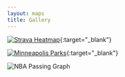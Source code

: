 ```yaml
---
layout: maps
title: Gallery
---
```


[![Strava Heatmap](https://williamscale.github.io/attachments/maps/gallery/strava_heatmap_cropped.png)](https://github.com/williamscale/maps/blob/master/Running/plot_cosa.R){:target="_blank"}

[![Minneapolis Parks](https://williamscale.github.io/attachments/maps/gallery/mpls_parks.png)](https://github.com/williamscale/maps/blob/master/mpls_map/plot_mpls.R){:target="_blank"}

![NBA Passing Graph](https://williamscale.github.io/attachments/maps/gallery/network_1610612759_minpass_0.png)
